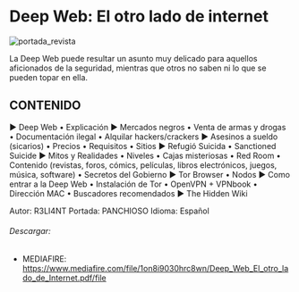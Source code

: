 # Deep Web: El otro lado de internet
![portada_revista](https://user-images.githubusercontent.com/75953873/102029029-a43ad680-3d8b-11eb-9b94-d69ab98e304c.png)

La Deep Web puede resultar un asunto muy delicado para aquellos aficionados de la seguridad, mientras que otros no saben ni lo que se pueden topar en ella.

## CONTENIDO
▶ Deep Web
• Explicación
▶ Mercados negros
• Venta de armas y drogas
• Documentación ilegal
• Alquilar hackers/crackers
▶ Asesinos a sueldo (sicarios)
• Precios
• Requisitos
• Sitios
▶ Refugió Suicida
• Sanctioned Suicide
▶ Mitos y Realidades
• Niveles
• Cajas misteriosas
• Red Room
• Contenido (revistas, foros, cómics, películas, libros electrónicos, juegos, música, software)
• Secretos del Gobierno
▶ Tor Browser
• Nodos
▶ Como entrar a la Deep Web
• Instalación de Tor
• OpenVPN + VPNbook
• Dirección MAC
• Buscadores recomendados
▶ The Hidden Wiki

Autor: R3LI4NT
Portada: PANCHIOSO
Idioma: Español

###### Descargar:
- MEDIAFIRE: https://www.mediafire.com/file/1on8i9030hrc8wn/Deep_Web_El_otro_lado_de_Internet.pdf/file
